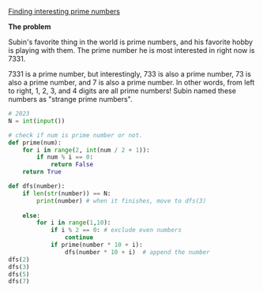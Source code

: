 [Finding interesting prime numbers](https://www.acmicpc.net/problem/2023)

**The problem**


Subin's favorite thing in the world is prime numbers, and his favorite hobby is playing with them. The prime number he is most interested in right now is 7331.

7331 is a prime number, but interestingly, 733 is also a prime number, 73 is also a prime number, and 7 is also a prime number. In other words, from left to right, 1, 2, 3, and 4 digits are all prime numbers! Subin named these numbers as "strange prime numbers".




```python
# 2023
N = int(input())

# check if num is prime number or not. 
def prime(num):
    for i in range(2, int(num / 2 + 1)):
        if num % i == 0:
            return False
    return True

def dfs(number):
    if len(str(number)) == N:
        print(number) # when it finishes, move to dfs(3)
    
    else:
        for i in range(1,10):
            if i % 2 == 0: # exclude even numbers
                continue
            if prime(number * 10 + i):
                dfs(number * 10 + i)  # append the number         
dfs(2)
dfs(3)
dfs(5)
dfs(7)

```